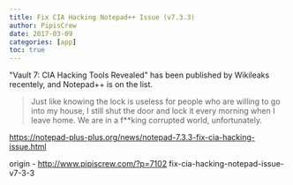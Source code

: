 ```yaml
---
title: Fix CIA Hacking Notepad++ Issue (v7.3.3)
author: PipisCrew
date: 2017-03-09
categories: [app]
toc: true
---
```


"Vault 7: CIA Hacking Tools Revealed" has been published by Wikileaks recentely, and Notepad++ is on the list.

> Just like knowing the lock is useless for people who are willing to go into my house, I still shut the door and lock it every morning when I leave home. We are in a f**king corrupted world, unfortunately.

https://notepad-plus-plus.org/news/notepad-7.3.3-fix-cia-hacking-issue.html

origin - http://www.pipiscrew.com/?p=7102 fix-cia-hacking-notepad-issue-v7-3-3